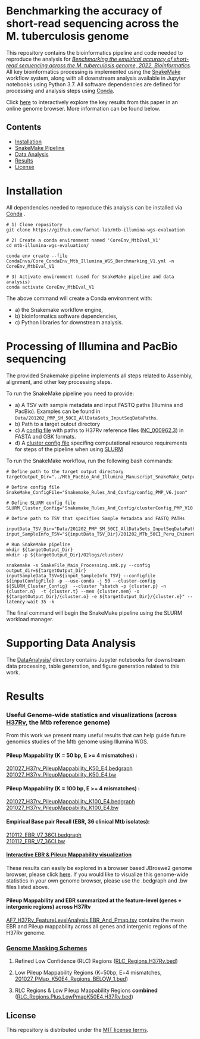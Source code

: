 # Benchmarking the accuracy of short-read sequencing across the **M. tuberculosis** genome

This repository contains the bioinformatics pipeline and code needed to reproduce the analysis for [*Benchmarking the empirical accuracy of short-read sequencing across the M. tuberculosis genome, 2022, Bioinformatics*](https://academic.oup.com/bioinformatics/advance-article-abstract/doi/10.1093/bioinformatics/btac023/6502279). All key bioinformatics processing is implemented using the [SnakeMake](https://snakemake.github.io/) workflow system, along with all downstream analysis available in Jupyter notebooks using Python 3.7. All software dependencies are defined for processing and analysis steps using [Conda](https://docs.conda.io/en/latest/). 

Click [here](https://farhat-lab.github.io/mtb-illumina-wgs-evaluation/jbrowse2/index.html) to interactively explore the key results from this paper in an online genome browser. More information can be found below. 


## Contents
- [Installation](#Installation)
- [SnakeMake Pipeline](#Processing-of-Illumina-and-PacBio-sequencing)
- [Data Analysis](#Supporting-Data-Analysis)
- [Results](#Results)
- [License](#License)


# Installation
All dependencies needed to reproduce this analysis can be installed via [Conda](https://docs.conda.io/en/latest/) .
```
# 1) Clone repository
git clone https://github.com/farhat-lab/mtb-illumina-wgs-evaluation

# 2) Create a conda environment named 'CoreEnv_MtbEval_V1'
cd mtb-illumina-wgs-evaluation/

conda env create --file CondaEnvs/Core_CondaEnv_Mtb_Illumina_WGS_Benchmarking_V1.yml -n CoreEnv_MtbEval_V1

# 3) Activate environment (used for SnakeMake pipeline and data analysis)
conda activate CoreEnv_MtbEval_V1
```

The above command will create a Conda environment with:
- a) the Snakemake workflow engine,
- b) bioinformatics software dependencies, 
- c) Python libraries for downstream analysis.


# Processing of Illumina and PacBio sequencing 

The provided Snakemake pipeline implements all steps related to Assembly, alignment, and other key processing steps.

To run the SnakeMake pipeline you need to provide:
- a) A TSV with sample metadata and input FASTQ paths (Illumina and PacBio). Examples can be found in `Data/201202_PMP_SM_50CI_AllDataSets_InputSeqDataPaths`.
- b) Path to a target outout directory
- c) A [config file](https://github.com/farhat-lab/mtb-illumina-wgs-evaluation/blob/main/Snakemake_Rules_And_Config/config_PMP_V6.json) with paths to H37Rv reference files ([NC_000962.3](https://www.ncbi.nlm.nih.gov/nuccore/NC_000962.3)) in FASTA and GBK formats.
- d) A [cluster config file](https://github.com/farhat-lab/mtb-illumina-wgs-evaluation/blob/main/Snakemake_Rules_And_Config/clusterConfig_PMP_V10.json) specifing computational resource requirements for steps of the pipeline when using [SLURM](https://slurm.schedmd.com/documentation.html)


To run the SnakeMake workflow, run the following bash commands:
``` 
# Define path to the target output directory
targetOutput_Dir="../Mtb_PacBio_And_Illumina_Manuscript_SnakeMake_Output_V1"

# Define config file 
SnakeMake_ConfigFile="Snakemake_Rules_And_Config/config_PMP_V6.json"

# Define SLURM config file
SLURM_Cluster_Config="Snakemake_Rules_And_Config/clusterConfig_PMP_V10.json"

# Define path to TSV that specifies Sample Metadata and FASTQ PATHs

inputData_TSV_Dir="Data/201202_PMP_SM_50CI_AllDataSets_InputSeqDataPaths"
input_SampleInfo_TSV="${inputData_TSV_Dir}/201202_MTb_50CI_Peru_ChinerOms_Ngabonziza_TBPortals_PacBioDatasetsMerged_SampleInfo_InputFQs.tsv"

# Run SnakeMake pipeline
mkdir ${targetOutput_Dir}
mkdir -p ${targetOutput_Dir}/O2logs/cluster/

snakemake -s SnakeFile_Main_Processing.smk.py --config output_dir=${targetOutput_Dir} inputSampleData_TSV=${input_SampleInfo_TSV} --configfile ${inputConfigFile} -p --use-conda -j 50 --cluster-config  ${SLURM_Cluster_Config}  --cluster "sbatch -p {cluster.p} -n {cluster.n}  -t {cluster.t} --mem {cluster.mem} -o ${targetOutput_Dir}/{cluster.o} -e ${targetOutput_Dir}/{cluster.e}" --latency-wait 35 -k 
``` 
The final command will begin the SnakeMake pipeline using the SLURM workload manager. 



# Supporting Data Analysis 

The [DataAnalysis/](https://github.com/farhat-lab/mtb-illumina-wgs-evaluation/tree/main/DataAnalysis) directory contains Jupyter notebooks for downstream data processing, table generation, and figure generation related to this work.


# Results


### Useful Genome-wide statistics and visualizations (across [H37Rv]((https://www.ncbi.nlm.nih.gov/nuccore/NC_000962.3)), the Mtb reference genome)
From this work we present many useful results that can help guide future genomics studies of the Mtb genome using Illumina WGS. 

#### Pileup Mappability (K = 50 bp, E >= 4 mismatches) :
[201027_H37rv_PileupMappability_K50_E4.bedgraph](https://raw.githubusercontent.com/farhat-lab/mtb-illumina-wgs-evaluation/main/Results/C_BrowserTracks/201027_H37rv_PileupMappability_K50_E4.bedgraph) <br>
[201027_H37rv_PileupMappability_K50_E4.bw](https://raw.githubusercontent.com/farhat-lab/mtb-illumina-wgs-evaluation/main/Results/C_BrowserTracks/201027_H37rv_PileupMappability_K50_E4.bw) <br>

#### Pileup Mappability (K = 100 bp, E >= 4 mismatches) :
[201027_H37rv_PileupMappability_K100_E4.bedgraph](https://raw.githubusercontent.com/farhat-lab/mtb-illumina-wgs-evaluation/main/Results/C_BrowserTracks/201027_H37rv_PileupMappability_K100_E4.bedgraph) <br>
[201027_H37rv_PileupMappability_K100_E4.bw](https://raw.githubusercontent.com/farhat-lab/mtb-illumina-wgs-evaluation/main/Results/C_BrowserTracks/201027_H37rv_PileupMappability_K100_E4.bw) <br>


#### Empirical Base pair Recall (EBR, 36 clinical Mtb isolates):
[210112_EBR_V7_36CI.bedgraph](https://raw.githubusercontent.com/farhat-lab/mtb-illumina-wgs-evaluation/main/Results/C_BrowserTracks/210112_EBR_V7_36CI.bedgraph) <br>
[210112_EBR_V7_36CI.bw](https://raw.githubusercontent.com/farhat-lab/mtb-illumina-wgs-evaluation/main/Results/C_BrowserTracks/210112_EBR_V7_36CI.bw) <br>


#### [Interactive EBR & Pileup Mappability visualization](https://farhat-lab.github.io/mtb-illumina-wgs-evaluation/jbrowse2/index.html)
These results can easily be explored in a browser based JBroswe2 genome browser, please click [here](https://farhat-lab.github.io/mtb-illumina-wgs-evaluation/jbrowse2/index.html). If you would like to visualize this genome-wide statistics in your own genome browser, please use the .bedgraph and .bw files listed above.

#### Pileup Mappability and EBR summarized at the feature-level (genes + intergenic regions) across H37Rv
[AF7_H37Rv_FeatureLevelAnalysis.EBR_And_Pmap.tsv](https://raw.githubusercontent.com/farhat-lab/mtb-illumina-wgs-evaluation/main/Results/A_Manuscript_AdditionalFiles/AF7_H37Rv_FeatureLevelAnalysis.EBR_And_Pmap.tsv) contains the mean EBR and Pileup mappability across all genes and intergenic regions of the H37Rv genome. <br>



### [Genome Masking Schemes](https://github.com/farhat-lab/mtb-illumina-wgs-evaluation/tree/main/References/Mtb_H37Rv_MaskingSchemes)
1) Refined Low Confidence (RLC) Regions ([RLC_Regions.H37Rv.bed](https://raw.githubusercontent.com/farhat-lab/mtb-illumina-wgs-evaluation/main/References/Mtb_H37Rv_MaskingSchemes/RLC_Regions.H37Rv.bed))

2) Low Pileup Mappability Regions (K=50bp, E=4 mismatches, [201027_PMap_K50E4_Regions_BELOW_1.bed](https://raw.githubusercontent.com/farhat-lab/mtb-illumina-wgs-evaluation/main/References/Mtb_H37Rv_MaskingSchemes/201027_PMap_K50E4_Regions_BELOW_1.bed))

3) RLC Regions & Low Pileup Mappability Regions **combined** ([RLC_Regions.Plus.LowPmapK50E4.H37Rv.bed](https://raw.githubusercontent.com/farhat-lab/mtb-illumina-wgs-evaluation/main/Results/B_Extra_UsefulDataFiles/F_Defining_RLC_Regions/RLC_Regions.Plus.LowPmapK50E4.H37Rv.bed))


## License
This repository is distributed under the [MIT license terms](LICENSE).

